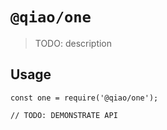 # `@qiao/one`

> TODO: description

## Usage

```
const one = require('@qiao/one');

// TODO: DEMONSTRATE API
```
